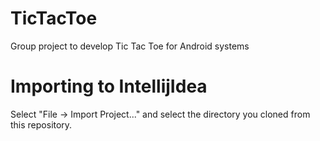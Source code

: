 TicTacToe
=========

Group project to develop Tic Tac Toe for Android systems

Importing to IntellijIdea
=========================

Select "File -> Import Project..." and select the directory you cloned from this repository.
